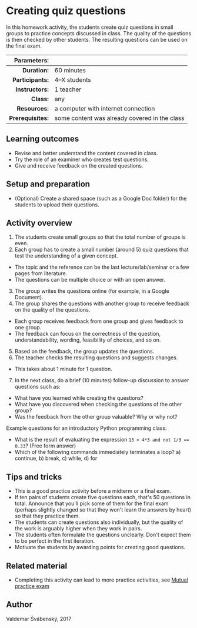 # Creating quiz questions

In this homework activity, the students create quiz questions in small groups to practice concepts discussed in class. The quality of the questions is then checked by other students. The resulting questions can be used on the final exam.

| Parameters:        |              |
| -----------------: | :----------- |
| **Duration:**      | 60 minutes   |
| **Participants:**  | 4–X students |
| **Instructors:**   | 1 teacher    |
| **Class:**         | any          |
| **Resources:**     | a computer with internet connection |
| **Prerequisites:** | some content was already covered in the class |

## Learning outcomes

* Revise and better understand the content covered in class.
* Try the role of an examiner who creates test questions.
* Give and receive feedback on the created questions.

## Setup and preparation

* (Optional) Create a shared space (such as a Google Doc folder) for the students to upload their questions.

## Activity overview

1. The students create small groups so that the total number of groups is even.
2. Each group has to create a small number (around 5) quiz questions that test the understanding of a given concept.
  * The topic and the reference can be the last lecture/lab/seminar or a few pages from literature.
  * The questions can be multiple choice or with an open answer.
3. The group writes the questions online \(for example, in a Google Document\).
4. The group shares the questions with another group to receive feedback on the quality of the questions.
  * Each group receives feedback from one group and gives feedback to one group.
  * The feedback can focus on the correctness of the question, understandability, wording, feasibility of choices, and so on.
5. Based on the feedback, the group updates the questions.
6. The teacher checks the resulting questions and suggests changes.
  * This takes about 1 minute for 1 question.
7. In the next class, do a brief (10 minutes) follow-up discussion to answer questions such as:
  * What have you learned while creating the questions?
  * What have you discovered when checking the questions of the other group?
  * Was the feedback from the other group valuable? Why or why not?

Example questions for an introductory Python programming class:
* What is the result of evaluating the expression `13 > 4*3 and not 1/3 == 0.33`? \(Free form answer\)
* Which of the following commands immediately terminates a loop? a\) continue, b\) break, c\) while, d\) for

## Tips and tricks

* This is a good practice activity before a midterm or a final exam.
* If ten pairs of students create five questions each, that's 50 questions in total. Announce that you'll pick some of them for the final exam (perhaps slightly changed so that they won't learn the answers by heart) so that they practice them.
* The students can create questions also individually, but the quality of the work is arguably higher when they work in pairs.
* The students often formulate the questions unclearly. Don't expect them to be perfect in the first iteration.
* Motivate the students by awarding points for creating good questions.

## Related material

* Completing this activity can lead to more practice activities, see [Mutual practice exam](activities/mutual-practice-exam/README.md)

## Author

Valdemar Švábenský, 2017
